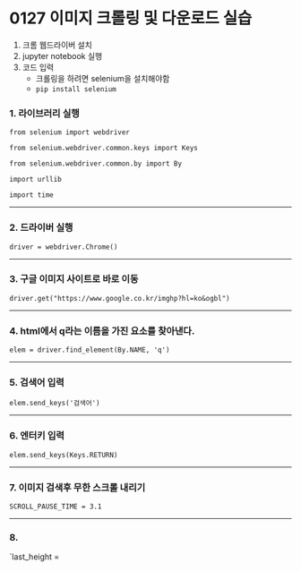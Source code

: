 # 0127 이미지 크롤링 및 다운로드 실습

1. 크롬 웹드라이버 설치
2. jupyter notebook 실행
3. 코드 입력
   - 크롤링을 하려면 selenium을 설치해야함
   - `pip install selenium`


### 1. 라이브러리 실행
`from selenium import webdriver`

`from selenium.webdriver.common.keys import Keys`

`from selenium.webdriver.common.by import By`

`import urllib`

`import time`

---

### 2. 드라이버 실행
`driver = webdriver.Chrome()`

---

### 3. 구글 이미지 사이트로 바로 이동
`driver.get("https://www.google.co.kr/imghp?hl=ko&ogbl")`

---

### 4. html에서 q라는 이름을 가진 요소를 찾아낸다.
`elem = driver.find_element(By.NAME, 'q')`

---

### 5. 검색어 입력
`elem.send_keys('검색어')`

---

### 6. 엔터키 입력
`elem.send_keys(Keys.RETURN)`

---

### 7. 이미지 검색후 무한 스크롤 내리기
`SCROLL_PAUSE_TIME = 3.1`

---

### 8. 
`last_height = 



